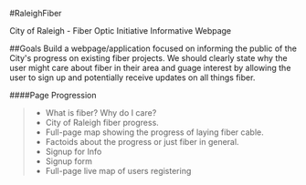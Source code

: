 #RaleighFiber

City of Raleigh - Fiber Optic Initiative Informative Webpage

##Goals
Build a webpage/application focused on informing the public of the City's progress on existing fiber projects.  We should clearly state why the user might care about fiber in their area and guage interest by allowing the user to sign up and potentially receive updates on all things fiber.

####Page Progression
>+ What is fiber? Why do I care?
>+ City of Raleigh fiber progress.
>  + Full-page map showing the progress of laying fiber cable.
>  + Factoids about the progress or just fiber in general.
>+ Signup for Info
>  + Signup form
>  + Full-page live map of users registering